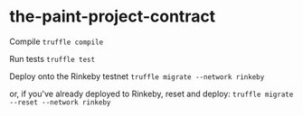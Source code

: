 # the-paint-project-contract

Compile 
`truffle compile`

Run tests
`truffle test`

Deploy onto the Rinkeby testnet
`truffle migrate --network rinkeby`

or, if you've already deployed to Rinkeby, reset and deploy:
`truffle migrate --reset --network rinkeby`